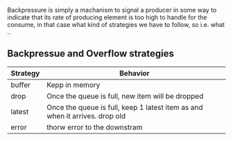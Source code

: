 Backpressure is simply a machanism to signal a producer in some way to indicate that its rate of producing element is too high to handle for the consume, in that case 
what kind of strategies we have to follow, so i.e. what ..  


## Backpressue and Overflow strategies

| Strategy| Behavior| 
|--|--|
| buffer | Kepp in memory|
drop| Once the queue is full, new item will be dropped|
latest| Once the queue is full, keep 1 latest item as and when 	it arrives. drop old
error| thorw error to the downstram
